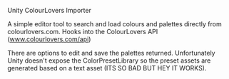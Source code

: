 Unity ColourLovers Importer

A simple editor tool to search and load colours and palettes directly from colourlovers.com. 
Hooks into the ColourLovers API (www.colourlovers.com/api)

There are options to edit and save the palettes returned. Unfortunately Unity doesn't expose the ColorPresetLibrary so the preset assets are generated based on a text asset (ITS SO BAD BUT HEY IT WORKS).